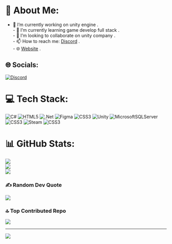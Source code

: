 # 💫 About Me:
- 🔭 I’m currently working on unity engine .<br>- 🌱 I’m currently learning game develop full stack .<br>- 👯 I’m looking to collaborate on unity company .<br>- 📫 How to reach me: [Discord](https://discordapp.com/users/1143937435676442634/) .<br>- 🌐 [Website](https://poyakarami.ir/) .


## 🌐 Socials:
[![Discord](https://img.shields.io/badge/Discord-%237289DA.svg?logo=discord&logoColor=white)](https://discord.gg/poya_karami) 

# 💻 Tech Stack:
![C#](https://img.shields.io/badge/c%23-%23239120.svg?style=plastic&logo=csharp&logoColor=white) ![HTML5](https://img.shields.io/badge/html5-%23E34F26.svg?style=plastic&logo=html5&logoColor=white) ![.Net](https://img.shields.io/badge/.NET-5C2D91?style=plastic&logo=.net&logoColor=white) ![Figma](https://img.shields.io/badge/figma-%23F24E1E.svg?style=plastic&logo=figma&logoColor=white) ![CSS3](https://img.shields.io/badge/css3-%231572B6.svg?style=plastic&logo=css3&logoColor=white) ![Unity](https://img.shields.io/badge/unity-%23000000.svg?style=plastic&logo=unity&logoColor=white) ![MicrosoftSQLServer](https://img.shields.io/badge/Microsoft%20SQL%20Server-CC2927?style=plastic&logo=microsoft%20sql%20server&logoColor=white) ![CSS3](https://img.shields.io/badge/css3-%231572B6.svg?style=plastic&logo=css3&logoColor=white) ![Steam](https://img.shields.io/badge/steam-%23000000.svg?style=plastic&logo=steam&logoColor=white) ![CSS3](https://img.shields.io/badge/css3-%231572B6.svg?style=plastic&logo=css3&logoColor=white)
# 📊 GitHub Stats:
![](https://github-readme-stats.vercel.app/api?username=poyakarami&theme=dark&hide_border=false&include_all_commits=true&count_private=false)<br/>
![](https://github-readme-streak-stats.herokuapp.com/?user=poyakarami&theme=dark&hide_border=false)<br/>
![](https://github-readme-stats.vercel.app/api/top-langs/?username=poyakarami&theme=dark&hide_border=false&include_all_commits=true&count_private=false&layout=compact)

### ✍️ Random Dev Quote
![](https://quotes-github-readme.vercel.app/api?type=horizontal&theme=radical)

### 🔝 Top Contributed Repo
![](https://github-contributor-stats.vercel.app/api?username=poyakarami&limit=5&theme=ambient_gradient&combine_all_yearly_contributions=true)

---
[![](https://visitcount.itsvg.in/api?id=poyakarami&icon=10&color=13)](https://visitcount.itsvg.in)

<!-- Proudly created with GPRM ( https://gprm.itsvg.in ) -->